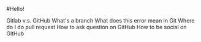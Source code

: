 #Hello!

Gitlab v.s. GitHub
What's a branch
What does this error mean in Git
Where do I do pull request
How to ask question on GitHub
How to be social on GitHub
